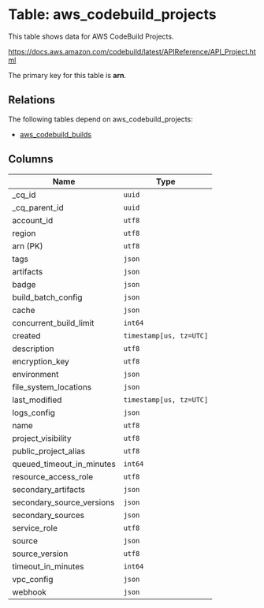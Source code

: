 # Table: aws_codebuild_projects

This table shows data for AWS CodeBuild Projects.

https://docs.aws.amazon.com/codebuild/latest/APIReference/API_Project.html

The primary key for this table is **arn**.

## Relations

The following tables depend on aws_codebuild_projects:
  - [aws_codebuild_builds](aws_codebuild_builds.md)

## Columns

| Name          | Type          |
| ------------- | ------------- |
|_cq_id|`uuid`|
|_cq_parent_id|`uuid`|
|account_id|`utf8`|
|region|`utf8`|
|arn (PK)|`utf8`|
|tags|`json`|
|artifacts|`json`|
|badge|`json`|
|build_batch_config|`json`|
|cache|`json`|
|concurrent_build_limit|`int64`|
|created|`timestamp[us, tz=UTC]`|
|description|`utf8`|
|encryption_key|`utf8`|
|environment|`json`|
|file_system_locations|`json`|
|last_modified|`timestamp[us, tz=UTC]`|
|logs_config|`json`|
|name|`utf8`|
|project_visibility|`utf8`|
|public_project_alias|`utf8`|
|queued_timeout_in_minutes|`int64`|
|resource_access_role|`utf8`|
|secondary_artifacts|`json`|
|secondary_source_versions|`json`|
|secondary_sources|`json`|
|service_role|`utf8`|
|source|`json`|
|source_version|`utf8`|
|timeout_in_minutes|`int64`|
|vpc_config|`json`|
|webhook|`json`|